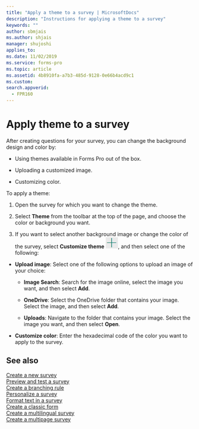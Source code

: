 ```yaml
---
title: "Apply a theme to a survey | MicrosoftDocs"
description: "Instructions for applying a theme to a survey"
keywords: ""
author: sbmjais
ms.author: shjais
manager: shujoshi
applies_to: 
ms.date: 11/02/2019
ms.service: forms-pro
ms.topic: article
ms.assetid: 4b8910fa-a7b3-485d-9128-0e66b4acd9c1
ms.custom: 
search.appverid:
  - FPR160
---
```


# Apply theme to a survey

After creating questions for your survey, you can change the background design and color by:

-   Using themes available in Forms Pro out of the box.

-   Uploading a customized image.

-   Customizing color.

To apply a theme:

1.  Open the survey for which you want to change the theme.

2.  Select **Theme** from the toolbar at the top of the page, and choose the color or background you want.

3.  If you want to select another background image or change the color of the survey, select **Customize theme** ![Customize theme of the survey](media/customize-theme.png "Customize theme of the survey"), and then select one of the following:

- **Upload image**: Select one of the following options to upload an image of your choice:

    - **Image Search**: Search for the image online, select the image you want, and then select **Add**.

    - **OneDrive**: Select the OneDrive folder that contains your image. Select the image, and then select **Add**.

    - **Uploads**: Navigate to the folder that contains your image. Select the image you want, and then select **Open**.

- **Customize color**: Enter the hexadecimal code of the color you want to apply to the survey.

## See also

[Create a new survey](create-new-survey.md)<br>
[Preview and test a survey](preview-test-survey.md)<br>
[Create a branching rule](create-branching-rule.md)<br>
[Personalize a survey](personalize-survey.md)<br>
[Format text in a survey](survey-text-format.md)<br>
[Create a classic form](create-classic-form.md)<br>
[Create a multilingual survey](create-multilingual-survey.md)<br>
[Create a multipage survey](create-multipage-survey.md)


